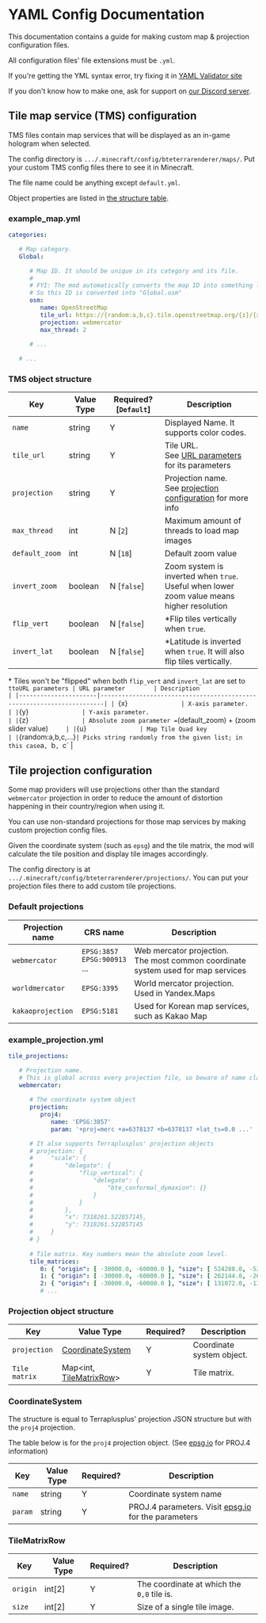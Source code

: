 # YAML Config Documentation
This documentation contains a guide for making custom map & projection configuration files.

All configuration files' file extensions must be `.yml`.

If you're getting the YML syntax error, try fixing it in [YAML Validator site](https://codebeautify.org/yaml-validator)

If you don't know how to make one, ask for support on [our Discord server](https://discord.com/invite/4gjrwWH2gS).


## Tile map service (TMS) configuration
TMS files contain map services that will be displayed as an in-game hologram when selected.

The config directory is `.../.minecraft/config/bteterrarenderer/maps/`. Put your custom TMS config files there
to see it in Minecraft.

The file name could be anything except `default.yml`.

Object properties are listed in [the structure table](#tms-object-structure).


### example_map.yml

```yaml
categories:

   # Map category.
   Global:

      # Map ID. It should be unique in its category and its file.
      #
      # FYI: The mod automatically converts the map ID into something like "<category>.<id>".
      # So this ID is converted into "Global.osm"
      osm:
         name: OpenStreetMap
         tile_url: https://{random:a,b,c}.tile.openstreetmap.org/{z}/{x}/{y}.png
         projection: webmercator
         max_thread: 2
      
      # ...

   # ...
```


### TMS object structure
| Key            | Value Type | Required? \[`Default`\] | Description                                                                                        |
|----------------|------------|-------------------------|----------------------------------------------------------------------------------------------------|
| `name`         | string     | Y                       | Displayed Name. It supports color codes.                                                           |
| `tile_url`     | string     | Y                       | Tile URL. <br> See [URL parameters](#url-parameters) for its parameters                            |
| `projection`   | string     | Y                       | Projection name. <br> See [projection configuration](#tile-projection-configuration) for more info |
| `max_thread`   | int        | N \[`2`\]               | Maximum amount of threads to load map images                                                       |
| `default_zoom` | int        | N \[`18`\]              | Default zoom value                                                                                 |
| `invert_zoom`  | boolean    | N \[`false`\]           | Zoom system is inverted when `true`. <br> Useful when lower zoom value means higher resolution     |
| `flip_vert`    | boolean    | N \[`false`\]           | *Flip tiles vertically when `true`.                                                                |
| `invert_lat`   | boolean    | N \[`false`\]           | *Latitude is inverted when `true`. It will also flip tiles vertically.                             |

&ast; Tiles won't be "flipped" when both `flip_vert` and `invert_lat` are set to `ttoURL parameters
| URL parameter        | Description                                                           |
|----------------------|-----------------------------------------------------------------------|
| `{x}`                | X-axis parameter.                                                     |
| `{y}`                | Y-axis parameter.                                                     |
| `{z}`                | Absolute zoom parameter = `(default_zoom) + (zoom slider value)`      |
| `{u}`                | Map Tile Quad key                                                     |
| `{random:a,b,c,...}` | Picks string randomly from the given list; in this case `a`, `b`, `c` |


## Tile projection configuration
Some map providers will use projections other than the standard `webmercator` projection in order to reduce the amount of distortion happening in their country/region when using it.

You can use non-standard projections for those map services by making custom projection config files.

Given the coordinate system (such as `epsg`) and the tile matrix, the mod will calculate the tile position and display tile images accordingly.

The config directory is at `.../.minecraft/config/bteterrarenderer/projections/`. You can put your projection files there to add custom tile projections.

### Default projections
| Projection name   | CRS name                            | Description                                                                           |
|-------------------|-------------------------------------|---------------------------------------------------------------------------------------|
| `webmercator`     | `EPSG:3857`<br>`EPSG:900913`<br>... | Web mercator projection. <br> The most common coordinate system used for map services |
| `worldmercator`   | `EPSG:3395`                         | World mercator projection. <br> Used in Yandex.Maps                                   |
| `kakaoprojection` | `EPSG:5181`                         | Used for Korean map services, such as Kakao Map                                       |


### example_projection.yml

```yaml
tile_projections:

   # Projection name.
   # This is global across every projection file, so beware of name clashes.
   webmercator:
      
      # The coordinate system object
      projection:
         proj4:
            name: 'EPSG:3857'
            param: '+proj=merc +a=6378137 +b=6378137 +lat_ts=0.0 ...'

      # It also supports Terraplusplus' projection objects
      # projection: {
      #     "scale": {
      #         "delegate": {
      #             "flip_vertical": {
      #                 "delegate": {
      #                     "bte_conformal_dymaxion": {}
      #                 }
      #             }
      #         },
      #         "x": 7318261.522857145,
      #         "y": 7318261.522857145
      #     }
      # }
            
      # Tile matrix. Key numbers mean the absolute zoom level.
      tile_matrices:
         0: { "origin": [ -30000.0, -60000.0 ], "size": [ 524288.0, -524288.0 ] }
         1: { "origin": [ -30000.0, -60000.0 ], "size": [ 262144.0, -262144.0 ] }
         2: { "origin": [ -30000.0, -60000.0 ], "size": [ 131072.0, -131072.0 ] }
         # ...
```


### Projection object structure
| Key           | Value Type                                | Required? | Description               |
|---------------|-------------------------------------------|-----------|---------------------------|
| `projection`  | [CoordinateSystem](#CoordinateSystem)     | Y         | Coordinate system object. |
| `Tile matrix` | Map<int, [TileMatrixRow](#TileMatrixRow)> | Y         | Tile matrix.              |


### CoordinateSystem
The structure is equal to Terraplusplus' projection JSON structure but with the `proj4` projection.

The table below is for the `proj4` projection object. (See [epsg.io](https://epsg.io/) for PROJ.4 information)

| Key     | Value Type | Required? | Description                                                             |
|---------|------------|-----------|-------------------------------------------------------------------------|
| `name`  | string     | Y         | Coordinate system name                                                  |
| `param` | string     | Y         | PROJ.4 parameters. Visit [epsg.io](https://epsg.io/) for the parameters |


### TileMatrixRow
| Key      | Value Type | Required? | Description                                |
|----------|------------|-----------|--------------------------------------------|
| `origin` | int[2]     | Y         | The coordinate at which the `0,0` tile is. |
| `size`   | int[2]     | Y         | Size of a single tile image.               |
